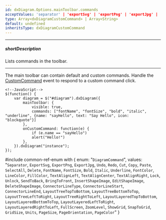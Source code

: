 ```yaml
---
id: dxDiagram.Options.mainToolbar.commands
acceptValues: 'separator' | 'exportSvg' | 'exportPng' | 'exportJpg' | 'undo' | 'redo' | 'cut' | 'copy' | 'paste' | 'selectAll' | 'delete' | 'fontName' | 'fontSize' | 'bold' | 'italic' | 'underline' | 'fontColor' | 'lineColor' | 'fillColor' | 'textAlignLeft' | 'textAlignCenter' | 'textAlignRight' | 'lock' | 'unlock' | 'sendToBack' | 'bringToFront' | 'insertShapeImage' | 'editShapeImage' | 'deleteShapeImage' | 'connectorLineType' | 'connectorLineStart' | 'connectorLineEnd' | 'layoutTreeTopToBottom' | 'layoutTreeBottomToTop' | 'layoutTreeLeftToRight' | 'layoutTreeRightToLeft' | 'layoutLayeredTopToBottom' | 'layoutLayeredBottomToTop' | 'layoutLayeredLeftToRight' | 'layoutLayeredRightToLeft' | 'fullScreen' | 'zoomLevel' | 'showGrid' | 'snapToGrid' | 'gridSize' | 'units' | 'pageSize' | 'pageOrientation' | 'pageColor' | 'simpleView' | 'toolbox'
type: Array<dxDiagramCustomCommand> | Array<String>
default: undefined
inheritsType: dxDiagramCustomCommand
---
```

---
##### shortDescription
Lists commands in the toolbar.

---
The main toolbar can contain default and custom commands. Handle the [CustomCommand](/api-reference/10%20UI%20Components/dxDiagram/4%20Events/customCommand.md '/Documentation/ApiReference/UI_Components/dxDiagram/Events/#customCommand') event to respond to a custom command click.

    <!--JavaScript-->
    $(function() {
        var diagram = $("#diagram").dxDiagram({
            mainToolbar: {
                visible: true,
                commands: ["fontName", "fontSize", "bold", "italic", "underline", {name: "sayHello", text: "Say Hello", icon: "blockquote"}]
            }, 
            onCustomCommand: function(e) {
                if (e.name == "sayHello")
                alert("Hello!")
            },
        }).dxDiagram("instance");
    });

#include common-ref-enum with {
    enum: "`DiagramCommand`",
    values: "`Separator`, `ExportSvg`, `ExportPng`, `ExportJpg`, `Undo`, `Redo`, `Cut`, `Copy`, `Paste`, `SelectAll`, `Delete`, `FontName`, `FontSize`, `Bold`, `Italic`, `Underline`, `FontColor`, `LineColor`, `FillColor`, `TextAlignLeft`, `TextAlignCenter`, `TextAlignRight`, `Lock`, `Unlock`, `SendToBack`, `BringToFront`, `InsertShapeImage`, `EditShapeImage`, `DeleteShapeImage`, `ConnectorLineType`, `ConnectorLineStart`, `ConnectorLineEnd`, `LayoutTreeTopToBottom`, `LayoutTreeBottomToTop`, `LayoutTreeLeftToRight`, `LayoutTreeRightToLeft`, `LayoutLayeredTopToBottom`, `LayoutLayeredBottomToTop`, `LayoutLayeredLeftToRight`, `LayoutLayeredRightToLeft`, `FullScreen`, `ZoomLevel`, `ShowGrid`, `SnapToGrid`, `GridSize`, `Units`, `PageSize`, `PageOrientation`, `PageColor`"
}